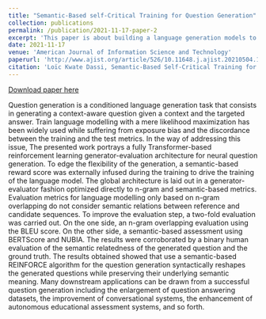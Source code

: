 ```yaml
---
title: "Semantic-Based self-Critical Training for Question Generation"
collection: publications
permalink: /publication/2021-11-17-paper-2
excerpt: 'This paper is about building a language generation models to generate question which satisfy the standard of a semantic-based metric.'
date: 2021-11-17
venue: 'American Journal of Information Science and Technology'
paperurl: 'http://www.ajist.org/article/526/10.11648.j.ajist.20210504.12'
citation: 'Loïc Kwate Dassi, Semantic-Based Self-Critical Training for Question Generation, American Journal of Information Science and Technology. Volume 5, Issue 4, December 2021 , pp. 93-97. doi: 10.11648/j.ajist.20210504.12.'
---
```


[Download paper here](https://lkwate.github.io/files/Semantic-based-question-generation.pdf)

Question generation is a conditioned language generation task that consists in generating a context-aware question given a context and the targeted answer. Train language modelling with a mere likelihood maximization has been widely used while suffering from exposure bias and the discordance between the training and the test metrics. In the way of addressing this issue, The presented work portrays a fully Transformer-based reinforcement learning generator-evaluation architecture for neural question generation. To edge the flexibility of the generation, a semantic-based reward score was externally infused during the training to drive the training of the language model. The global architecture is laid out in a generator-evaluator fashion optimized directly to n-gram and semantic-based metrics. Evaluation metrics for language modelling only based on n-gram overlapping do not consider semantic relations between reference and candidate sequences. To improve the evaluation step, a two-fold evaluation was carried out. On the one side, an n-gram overlapping evaluation using the BLEU score. On the other side, a semantic-based assessment using BERTScore and NUBIA. The results were corroborated by a binary human evaluation of the semantic relatedness of the generated question and the ground truth. The results obtained showed that use a semantic-based REINFORCE algorithm for the question generation syntactically reshapes the generated questions while preserving their underlying semantic meaning. Many downstream applications can be drawn from a successful question generation including the enlargement of question answering datasets, the improvement of conversational systems, the enhancement of autonomous educational assessment systems, and so forth.